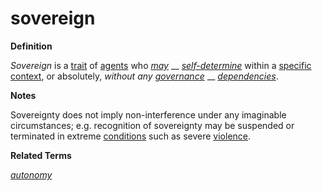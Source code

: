 # sovereign

**Definition**

_Sovereign_ is a [trait](https://github.com/gcassel/Modular-Organization-Terminology/blob/master/terms/trait.md) of [agents](https://github.com/gcassel/Modular-Organization-Terminology/blob/master/terms/agent.md) who [_may_](https://github.com/gcassel/Modular-Organization-Terminology/blob/master/terms/may.md) __ [_self-determine_](https://github.com/gcassel/Modular-Organization-Terminology/blob/master/terms/self-determine.md) within a [specific](https://github.com/gcassel/Modular-Organization-Terminology/blob/master/terms/specific.md) [context](https://github.com/gcassel/Modular-Organization-Terminology/blob/master/terms/context.md), or absolutely, _without any_ [_governance_](https://github.com/gcassel/Modular-Organization-Terminology/blob/master/terms/govern.md) __ [_dependencies_](https://github.com/gcassel/Modular-Organization-Terminology/blob/master/terms/depend.md).

**Notes**

Sovereignty does not imply non-interference under any imaginable circumstances; e.g. recognition of sovereignty may be suspended or terminated in extreme [conditions](https://github.com/gcassel/Modular-Organization-Terminology/blob/master/terms/status.md) such as severe [violence](https://github.com/gcassel/Modular-Organization-Terminology/blob/master/terms/violate.md).

**Related Terms**

[_autonomy_](https://github.com/gcassel/Modular-Organization-Terminology/blob/master/terms/autonomy.md)
